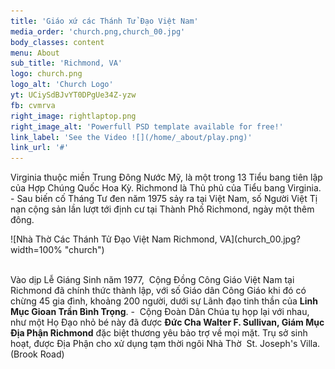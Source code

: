 ```yaml
---
title: 'Giáo xứ các Thánh Tử Đạo Việt Nam'
media_order: 'church.png,church_00.jpg'
body_classes: content
menu: About
sub_title: 'Richmond, VA'
logo: church.png
logo_alt: 'Church Logo'
yt: UCiySdBJvYT0DPgUe34Z-yzw
fb: cvmrva
right_image: rightlaptop.png
right_image_alt: 'Powerfull PSD template available for free!'
link_label: 'See the Video ![](/home/_about/play.png)'
link_url: '#'
---
```


<p>Virginia thuộc miền Trung Đông Nước Mỹ, là một trong 13 Tiểu bang tiên lập của Hợp Chúng Quốc Hoa Kỳ. Richmond là Thủ phủ của Tiểu bang Virginia. - Sau biến cố Tháng Tư đen năm 1975 sảy ra tại Việt Nam, số Người Việt Tị nạn cộng sản lần lượt tới định cư tại Thành Phố Richmond, ngày một thêm đông.</p>
![Nhà Thờ Các Thánh Tử Đạo Việt Nam Richmond, VA](church_00.jpg?width=100% "church")

<p>&nbsp;<br  />Vào dịp Lễ Giáng Sinh năm 1977, &nbsp;Cộng Đồng Công Giáo Việt Nam tại Richmond đã chính thức thành lập, với số Giáo dân Công Giáo khi đó có chừng 45 gia đình, khoảng 200 người, dưới sự Lãnh đạo tinh thần của <strong>Linh Mục Gioan Trần Bình Trọng</strong>. - &nbsp;Cộng Đoàn Dân Chúa tụ họp lại với nhau, như một Họ Đạo nhỏ bé này đã được&nbsp;<strong>Đức Cha Walter F. Sullivan, Giám Mục Địa Phận Richmond</strong>&nbsp;đặc biệt thương yêu bảo trợ về mọi mặt. Trụ sở sinh hoạt, được Địa Phận cho xử dụng tạm thời ngôi Nhà Thờ &nbsp;St. Joseph&#039;s Villa. (Brook Road)</p>